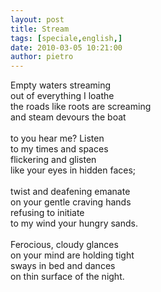 ```yaml
---
layout: post
title: Stream
tags: [speciale,english,]
date: 2010-03-05 10:21:00
author: pietro
---
```

Empty waters streaming<br/>out of everything I loathe<br/>the roads like roots are screaming<br/>and steam devours the boat<br/><br/>to you hear me? Listen<br/>to my times and spaces<br/>flickering and glisten<br/>like your eyes in hidden faces;<br/><br/>twist and deafening emanate<br/>on your gentle craving hands<br/>refusing to initiate<br/>to my wind your hungry sands.<br/><br/>Ferocious, cloudy glances<br/>on your mind are holding tight<br/>sways in bed and dances<br/>on thin surface of the night.
